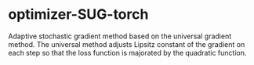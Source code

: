 # optimizer-SUG-torch
Adaptive stochastic gradient method based on the universal gradient method. 
The universal method adjusts Lipsitz constant of the gradient on each step so that the loss function is majorated by the quadratic function. 


